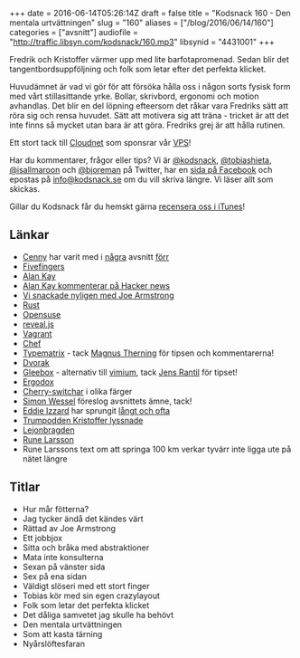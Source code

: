 +++
date = 2016-06-14T05:26:14Z
draft = false
title = "Kodsnack 160 - Den mentala urtvättningen"
slug = "160"
aliases = ["/blog/2016/06/14/160"]
categories = ["avsnitt"]
audiofile = "http://traffic.libsyn.com/kodsnack/160.mp3"
libsynid = "4431001"
+++

Fredrik och Kristoffer värmer upp med lite barfotapromenad. Sedan blir det tangentbordsuppföljning och folk som letar efter det perfekta klicket.

Huvudämnet är vad vi gör för att försöka hålla oss i någon sorts fysisk form med vårt stillasittande yrke. Bollar, skrivbord, ergonomi och motion avhandlas. Det blir en del löpning efteersom det råkar vara Fredriks sätt att röra sig och rensa huvudet. Sätt att motivera sig att träna - tricket är att det inte finns så mycket utan bara är att göra. Fredriks grej är att hålla rutinen.

Ett stort tack till [Cloudnet](http://www.cloudnet.se) som sponsrar vår [VPS](http://en.wikipedia.org/wiki/Virtual_private_server)!

Har du kommentarer, frågor eller tips? Vi är [@kodsnack](https://www.twitter.com/kodsnack), [@tobiashieta](https://www.twitter.com/tobiashieta), [@isallmaroon](https://www.twitter.com/isallmaroon) och [@bjoreman](https://www.twitter.com/bjoreman) på Twitter, har en [sida på Facebook](https://www.facebook.com/kodsnack) och epostas på [info@kodsnack.se](mailto:info@kodsnack.se) om du vill skriva längre. Vi läser allt som skickas.

Gillar du Kodsnack får du hemskt gärna [recensera oss i iTunes](http://itunes.apple.com/se/podcast/kodsnack/id561631498?l=en)!

## Länkar ##
* [Cenny](https://twitter.com/Cennydavidsson) har varit med i [några](http://kodsnack.se/91/) avsnitt [förr](http://kodsnack.se/139/)
* [Fivefingers](https://en.wikipedia.org/wiki/Vibram_FiveFingers)
* [Alan Kay](https://en.wikipedia.org/wiki/Alan_Kay)
* [Alan Kay kommenterar på Hacker news](https://news.ycombinator.com/item?id=11808551)
* [Vi snackade nyligen med Joe Armstrong](http://kodsnack.se/156/)
* [Rust](https://www.rust-lang.org)
* [Opensuse](https://sv.opensuse.org/V%C3%A4lkommen_till_openSUSE.org)
* [reveal.js](http://lab.hakim.se/reveal-js/#/)
* [Vagrant](https://www.vagrantup.com/)
* [Chef](https://en.wikipedia.org/wiki/Chef_%28software%29)
* [Typematrix](http://www.typematrix.com/) - tack [Magnus Therning](https://twitter.com/magthe) för tipsen och kommentarerna!
* [Dvorak](https://en.wikipedia.org/wiki/Dvorak_Simplified_Keyboard)
* [Gleebox](http://thegleebox.com/) - alternativ till [vimium](https://vimium.github.io/), tack [Jens Rantil](https://twitter.com/jensrantil) för tipset!
* [Ergodox](http://ergodox.org/)
* [Cherry-switchar](http://www.keyboardco.com/blog/index.php/2012/12/an-introduction-to-cherry-mx-mechanical-switches/) i olika färger
* [Simon Wessel](https://twitter.com/nllptr) föreslog avsnittets ämne, tack!
* [Eddie Izzard](https://en.wikipedia.org/wiki/Eddie_Izzard) har sprungit [långt och ofta](http://news.bbc.co.uk/2/hi/8256589.stm)
* [Trumpodden Kristoffer lyssnade](http://danielglass.com/tackling-life-pt-1-preparation/)
* [Lejonbragden](http://www.lejonbragden.se/)
* [Rune Larsson](http://www.loparlarsson.se/)
* Rune Larssons text om att springa 100 km verkar tyvärr inte ligga ute på nätet längre

## Titlar ##
* Hur mår fötterna?
* Jag tycker ändå det kändes värt
* Rättad av Joe Armstrong
* Ett jobbjox
* Sitta och bråka med abstraktioner
* Mata inte konsulterna
* Sexan på vänster sida
* Sex på ena sidan
* Väldigt slöseri med ett stort finger
* Tobias kör med sin egen crazylayout
* Folk som letar det perfekta klicket
* Det dåliga samvetet jag skulle ha behövt
* Den mentala urtvättningen
* Som att kasta tärning
* Nyårslöftesfaran